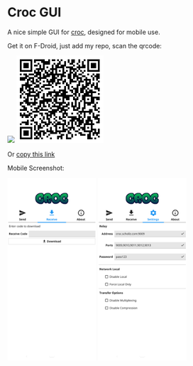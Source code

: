 # Croc GUI

A nice simple GUI for [croc](https://github.com/schollz/croc), designed for
mobile use.

Get it on F-Droid, just add my repo, scan the qrcode:

<img height=80 src="https://fdroid.gitlab.io/artwork/badge/get-it-on.png"> ![repo-qrcode](fdroid/fdroid-repo.gif)

Or [copy this link](https://apps.howey.me/fdroid/repo?fingerprint=744CA13B2FB42DB413594669F55CC2319DD70460D0244A51A314AF17FDF05C0F)

Mobile Screenshot:

[<img width=200 alt="mobile screenshot 1" src="metadata/en-US/images/phoneScreenshots/1.png?raw=true">](metadata/en-US/images/phoneScreenshots/1.png?raw=true)
[<img width=200 alt="mobile screenshot 2" src="metadata/en-US/images/phoneScreenshots/2.png?raw=true">](metadata/en-US/images/phoneScreenshots/2.png?raw=true)
